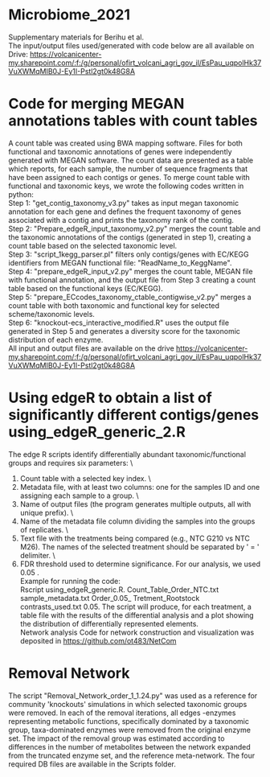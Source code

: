 # Microbiome_2021
Supplementary materials for Berihu et al. \
The input/output files used/generated with code below are all available on Drive: https://volcanicenter-my.sharepoint.com/:f:/g/personal/ofirt_volcani_agri_gov_il/EsPau_uqpolHk37VuXWMqMIB0J-Ey1I-Pstl2gt0k48G8A
# Code for merging MEGAN annotations tables with count tables
A count table was created using BWA mapping software. Files for  both functional and taxonomic annotations of genes were independently generated with MEGAN software. The count data are presented as a table which reports, for each sample, the number of sequence fragments that have been assigned to each contigs or genes. To merge count table with functional and taxonomic keys, we wrote the following codes written in python: \
Step 1: "get_contig_taxonomy_v3.py" takes as input megan taxonomic annotation for each gene and defines the frequent taxonomy of genes associated with a contig and prints the taxonomy rank of the contig. \
Step 2: "Prepare_edgeR_input_taxonomy_v2.py" merges the count table and the taxonomic annotations of the contigs (generated in step 1), creating a count table based on the selected taxonomic level. \
Step 3: "script_1kegg_parser.pl" filters only contigs/genes with EC/KEGG identifiers from MEGAN functional file: "ReadName_to_KeggName". \
Step 4: "prepare_edgeR_input_v2.py" merges the count table, MEGAN file with functional annotation, and the output file from Step 3 creating a count table based on the functional keys (EC/KEGG). \
Step 5: "prepare_ECcodes_taxonomy_ctable_contigwise_v2.py" merges a count table with both taxonomic and functional key for selected scheme/taxonomic levels. \
Step 6: "knockout-ecs_interactive_modified.R" uses the output file generated in Step 5 and generates a diversity score for the taxonomic distribution of each enzyme. \
All input and output files are available on the drive https://volcanicenter-my.sharepoint.com/:f:/g/personal/ofirt_volcani_agri_gov_il/EsPau_uqpolHk37VuXWMqMIB0J-Ey1I-Pstl2gt0k48G8A
# Using edgeR to obtain a list of significantly different contigs/genes using_edgeR_generic_2.R
The edge R scripts identify differentially abundant taxonomic/functional groups and requires six parameters: \
1. Count table with a selected key index. \
2. Metadata file, with at least two columns: one for the samples ID and one assigning each sample to a group. \
3. Name of output files (the program generates multiple outputs,  all with unique prefix). \
4. Name of the metadata file column dividing the samples into the groups of replicates. \
5. Text file with the treatments being compared (e.g., NTC G210 vs NTC M26). The names of the selected treatment should be separated by ' = ' delimiter. \
6. FDR threshold used to determine significance. For our analysis, we used 0.05 . \
Example for running the code: \
Rscript using_edgeR_generic.R. Count_Table_Order_NTC.txt sample_metadata.txt Order_0.05_ Tretment_Rootstock contrasts_used.txt 0.05. 
The script will produce, for each treatment, a table file with the results of the differential analysis and a plot showing the distribution of differentially represented elements. \
Network analysis Code for network construction and visualization was deposited in https://github.com/ot483/NetCom
# Removal Network
The script "Removal_Network_order_1_1.24.py" was used as a reference for community 'knockouts' simulations in which selected taxonomic groups were removed. In each of the removal iterations, all edges -enzymes representing metabolic functions, specifically dominated by a taxonomic group, taxa-dominated enzymes were removed from the original enzyme set. The impact of the removal group was estimated according to differences in the number of metabolites between the network expanded from the truncated enzyme set, and the reference meta-network.
The four required DB files are available in the Scripts folder.

